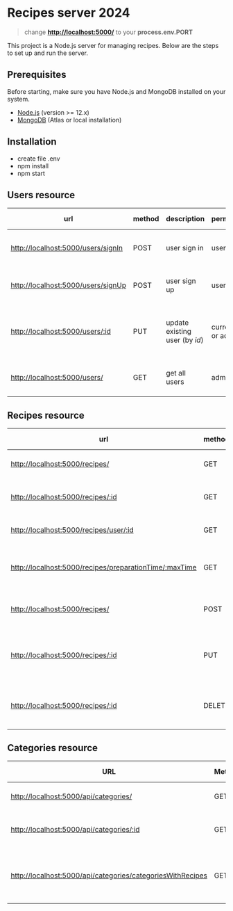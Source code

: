 # Recipes server 2024

> change **<http://localhost:5000/>** to your **process.env.PORT**

This project is a Node.js server for managing recipes. Below are the steps to set up and run the server.

## Prerequisites

Before starting, make sure you have Node.js and MongoDB installed on your system.

- [Node.js](https://nodejs.org/) (version >= 12.x)
- [MongoDB](https://www.mongodb.com/) (Atlas or local installation)

## Installation

- create file .env
- npm install
- npm start

## Users resource

| url | method | description | permissions | parameters | optional parameters | body | headers | returns | status codes |
| --- | --- | --- | --- | --- | --- | --- | --- | --- | --- |
| [http://localhost:5000/users/signIn](http://localhost:5000/users/signIn) | POST | user sign in | user | email, password | | | | user object with token | 200, 401, 500 |
| [http://localhost:5000/users/signUp](http://localhost:5000/users/signUp) | POST | user sign up | user | username, email, password, city, role | | | | user object with token | 201, 400, 409, 500 |
| [http://localhost:5000/users/:id](http://localhost:5000/users/:id) | PUT | update existing user (by *id*) | current user or admin | id (in params), user object (in body) | | user object | Authorization token | updated user object | 200, 400, 403, 404, 409, 500 |
| [http://localhost:5000/users/](http://localhost:5000/users/) | GET | get all users | admin | | | | Authorization token | array of user objects | 200, 401, 403, 500 |

## Recipes resource

| url | method | description | permissions | parameters | optional parameters | body | headers | returns | status codes |
| --- | --- | --- | --- | --- | --- | --- | --- | --- | --- |
| [http://localhost:5000/recipes/](http://localhost:5000/recipes/) | GET | get all recipes | user | search, page, perPage | | | Authorization token | array of recipe objects | 200, 500 |
| [http://localhost:5000/recipes/:id](http://localhost:5000/recipes/:id) | GET | get recipe by id | user | id (in params) | | | Authorization token | recipe object | 200, 400, 404, 500 |
| [http://localhost:5000/recipes/user/:id](http://localhost:5000/recipes/user/:id) | GET | get recipes by user id | user | userId (in params) | | | Authorization token | array of recipe objects | 200, 404, 500 |
| [http://localhost:5000/recipes/preparationTime/:maxTime](http://localhost:5000/recipes/preparationTime/:maxTime) | GET | get recipes by maximum preparation time | user | maxTime (in params) | | | Authorization token | array of recipe objects | 200, 400, 500 |
| [http://localhost:5000/recipes/](http://localhost:5000/recipes/) | POST | add a new recipe | user | | | recipe object | Authorization token | added recipe object | 201, 400, 409, 500 |
| [http://localhost:5000/recipes/:id](http://localhost:5000/recipes/:id) | PUT | update existing recipe by id | user | id (in params), recipe object (in body) | | recipe object | Authorization token | updated recipe object | 200, 400, 403, 404, 409, 500 |
| [http://localhost:5000/recipes/:id](http://localhost:5000/recipes/:id) | DELETE | delete recipe by id | user | id (in params) | | | Authorization token | success message | 200, 400, 403, 404, 500 |

## Categories resource

| URL | Method | Description | Permissions | Parameters | Optional Parameters | Body | Headers | Returns | Status Codes |
| --- | ------ | ----------- | ----------- | ---------- | ------------------- | ---- | ------- | ------- | ------------ |
| [http://localhost:5000/api/categories/](http://localhost:5000/api/categories/) | GET | Get all categories | Public | None | None | None | None | Array of category objects | 200, 500 |
| [http://localhost:5000/api/categories/:id](http://localhost:5000/api/categories/:id) | GET | Get category by ID | Public | Category ID (in params) | None | None | None | Category object | 200, 400, 404, 500 |
| [http://localhost:5000/api/categories/categoriesWithRecipes](http://localhost:5000/api/categories/categoriesWithRecipes) | GET | Get categories with recipes | Public | None | None | None | None | Array of category objects with populated recipes | 200, 500 |
